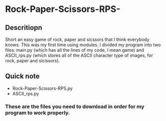 # Rock-Paper-Scissors-RPS-
## Descritiopn
Short an easy game of rock, paper and sicssors that I think everybody knows. This was my first time using modules. I divided my program into two files: main.py (which has all the lines of my code, I mean game) and ASCII_rps.py (which stores all of the ASCII character type of images, for rock, paper and sicissors).
## Quick note
- Rock-Paper-Scissors-RPS.py
- ASCII_rps.py
### These are the files you need to download in order for my program to work properly.
